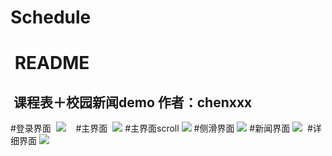 # Schedule
  README
  ===
  课程表＋校园新闻demo  作者：chenxxx
  ---
  #登录界面
  ![](https://github.com/chenxxx/ImageCache/raw/master/schedule/schedule_login.png)  
  #主界面
  ![](https://github.com/chenxxx/ImageCache/raw/master/schedule/schedule_main.png)
  #主界面scroll
  ![](https://github.com/chenxxx/ImageCache/raw/master/schedule/schedule_main1.png)
  #侧滑界面
  ![](https://github.com/chenxxx/ImageCache/raw/master/schedule/schedule_side.png)
  #新闻界面
  ![](https://github.com/chenxxx/ImageCache/raw/master/schedule/schedule_news.png)
  #详细界面
  ![](https://github.com/chenxxx/ImageCache/raw/master/schedule/schedule_detail.png)
